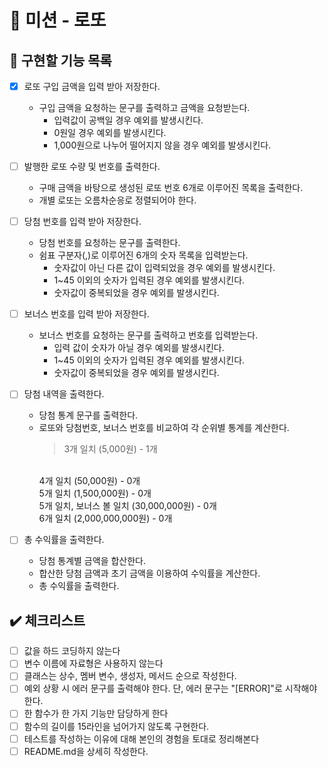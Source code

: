 # 🎰 미션 - 로또

## 🧭 구현할 기능 목록

- [x] 로또 구입 금액을 입력 받아 저장한다.
    - 구입 금액을 요청하는 문구를 출력하고 금액을 요청받는다.
        - 입력값이 공백일 경우 예외를 발생시킨다. 
        - 0원일 경우 예외를 발생시킨다.
        - 1,000원으로 나누어 떨어지지 않을 경우 예외를 발생시킨다.

- [ ] 발행한 로또 수량 및 번호를 출력한다.
    - 구매 금액을 바탕으로 생성된 로또 번호 6개로 이루어진 목록을 출력한다.
    - 개별 로또는 오름차순응로 정렬되어야 한다.

- [ ] 당첨 번호를 입력 받아 저장한다.
    - 당첨 번호를 요청하는 문구를 출력한다.
    - 쉼표 구분자(,)로 이루어진 6개의 숫자 목록을 입력받는다.
        - 숫자값이 아닌 다른 값이 입력되었을 경우 예외를 발생시킨다.
        - 1~45 이외의 숫자가 입력된 경우 예외를 발생시킨다.
        - 숫자값이 중복되었을 경우 예외를 발생시킨다.

- [ ] 보너스 번호를 입력 받아 저장한다.
    - 보너스 번호를 요청하는 문구를 출력하고 번호를 입력받는다.
        - 입력 값이 숫자가 아닐 경우 예외를 발생시킨다.
        - 1~45 이외의 숫자가 입력된 경우 예외를 발생시킨다.
        - 숫자값이 중복되었을 경우 예외를 발생시킨다.

- [ ] 당첨 내역을 출력한다.
    - 당첨 통계 문구를 출력한다.
    - 로또와 당첨번호, 보너스 번호를 비교하여 각 순위별 통계를 계산한다.
      > 3개 일치 (5,000원) - 1개
      <br/>
      4개 일치 (50,000원) - 0개
      <br/>
      5개 일치 (1,500,000원) - 0개
      <br/>
      5개 일치, 보너스 볼 일치 (30,000,000원) - 0개
      <br/>
      6개 일치 (2,000,000,000원) - 0개

- [ ] 총 수익률을 출력한다.
    - 당첨 통계별 금액을 합산한다.
    - 합산한 당첨 금액과 초기 금액을 이용하여 수익률을 계산한다.
    - 총 수익률을 출력한다.

## ✔️ 체크리스트

- [ ] 값을 하드 코딩하지 않는다
- [ ] 변수 이름에 자료형은 사용하지 않는다
- [ ] 클래스는 상수, 멤버 변수, 생성자, 메서드 순으로 작성한다.
- [ ] 예외 상황 시 에러 문구를 출력해야 한다. 단, 에러 문구는 "[ERROR]"로 시작해야 한다.
- [ ] 한 함수가 한 가지 기능만 담당하게 한다
- [ ] 함수의 길이를 15라인을 넘어가지 않도록 구현한다.
- [ ] 테스트를 작성하는 이유에 대해 본인의 경험을 토대로 정리해본다
- [ ] README.md을 상세히 작성한다.
